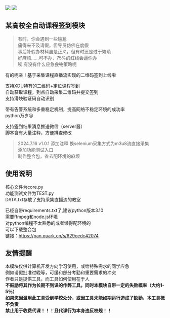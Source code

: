 ![](https://img.shields.io/badge/Python-3.10.1-blue)
![](https://img.shields.io/badge/version-1.0.1-green)
## 某高校全自动课程签到模块
>有时，你会遇到一些尴尬  
>痛得来不及请假，但导员仿佛在度假  
>事后补假办材料虽是正义，但有时还是过于繁琐  
>好麻烦……可不办，75%的红线会逼你办  
>唉 有没有什么应急~~食物~~策略呢  

有的呢亲！基于采集课程直播流实现的二维码签到上线啦   

支持XDU特有的二维码+定位课程签到  
自动获取课程，到点自动采集二维码并提交签到  
支持滑块验证码自动识别  

带有告警系统和多重稳定机制，提高网络不稳定环境的成功率    
python万岁😌

支持签到结果消息推送微信（server酱）  
脚本含有大量注释，方便排查修改 

>2024.7.16 v1.0.1
>添加注释 换selenium采集方式为m3u8流直接采集  
>添加功能测试入口  
>制作整合包，省去配环境的麻烦  


## 使用说明
核心文件为core.py  
功能测试文件为TEST.py  
DATA.txt存放了支持采集直播流的教室

已经自带requirements.txt了,建议python版本3.10  
需要ffmpeg和node.js环境  
对python编程不太熟悉的或者懒得配环境的  
可以下载整合包  
链接：https://pan.quark.cn/s/629cedc42074

## 友情提醒
本模块仅供计算机开发方向学习使用，或给特殊需求的同学应急  
例如请假批准过晚等，可缓和部分考勤和重要需求的冲突  
作者只是提供工具，而工具如何使用在于人    
**不鼓励将其作为长期不到课的作弊工具，同时本模块自带一定的失败概率（大约1-5％）**  
**如果您因滥用此工具受到学校处分，或因工具未能如期运行造成了缺勤，本工具概不负责**  
**禁止用于收费代课！！！且代课行为本身违反校规！！**
